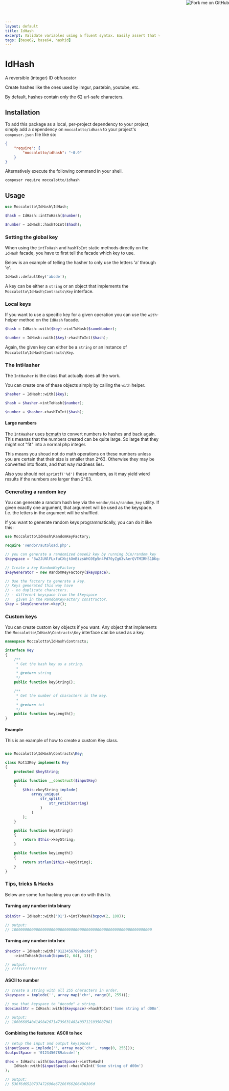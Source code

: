 ```yaml
---
layout: default
title: IdHash
excerpt: Validate variables using a fluent syntax. Easily assert that variables pass certain critera. Re-use the same validators for many variables.
tags: [base62, base64, hashid]
---
```


<a href="https://github.com/moccalotto/idhash">
<img
    style="position: absolute; top: 0; right: 0; border: 0;"
    src="https://camo.githubusercontent.com/a6677b08c955af8400f44c6298f40e7d19cc5b2d/68747470733a2f2f73332e616d617a6f6e6177732e636f6d2f6769746875622f726962626f6e732f666f726b6d655f72696768745f677261795f3664366436642e706e67"
    alt="Fork me on GitHub"
    data-canonical-src="https://s3.amazonaws.com/github/ribbons/forkme_right_gray_6d6d6d.png"
>
</a>

# IdHash

A reversible (integer) ID obfuscator

Create hashes like the ones used by imgur, pastebin, youtube, etc.

By default, hashes contain only the 62 url-safe characters.

## Installation

To add this package as a local, per-project dependency to your project, simply add a dependency on
 `moccalotto/idhash` to your project's `composer.json` file like so:

```json
{
    "require": {
        "moccalotto/idhash": "~0.9"
    }
}
```

Alternatively execute the following command in your shell.

```bash
composer require moccalotto/idhash
```

## Usage

```php
use Moccalotto\IdHash\IdHash;

$hash = IdHash::intToHash($number);

$number = IdHash::hashToInt($hash);
```

### Setting the global key

When using the `intToHash` and `hashToInt` static methods directly on the `IdHash` facade,
you have to first tell the facade which key to use.

Below is an example of telling the hasher to only use the letters 'a' through 'e'.

```php
IdHash::defaultKey('abcde');
```

A key can be either a `string` or an object that implements the `Moccalotto\IdHash\Contracts\Key` interface.

### Local keys

If you want to use a specific key for a given operation you can use the `with`-helper method on the `IdHash` facade.

```php
$hash = IdHash::with($key)->intToHash($someNumber);

$number = IdHash::with($key)->hashToInt($hash);
```

Again, the given key can either be a `string` or an instance of `Moccalotto\IdHash\Contracts\Key`.

### The IntHasher

The `IntHasher` is the class that actually does all the work.

You can create one of these objects simply by calling the `with` helper.

```php
$hasher = IdHash::with($key);

$hash = $hasher->intToHash($number);

$number = $hasher->hashToInt($hash);
```


#### Large numbers

The `IntHasher` uses [bcmath](http://php.net/manual/book.bc.php) to convert numbers to hashes and back again.
This meanas that the numbers created can be quite large. So large that they might not "fit" into a normal php
integer.

This means you shoud not do math operations on these numbers unless you are certain that their size is smaller than 2^63.
Otherwise they may be converted into floats, and that way madness lies.

Also you should not `sprintf('%d')` these numbers, as it may yield wierd results if the numbers are larger than 2^63.

### Generating a random key

You can generate a random hash key via the `vendor/bin/random_key` utility.
If given exactly one argument, that argument will be used as the keyspace.
I.e. the letters in the argument will be shuffled.

If you want to generate random keys programmatically, you can do it like this:

```php
use Moccalotto\IdHash\RandomKeyFactory;

require 'vendor/autoload.php';

// you can generate a randomized base62 key by running bin/random_key
$keyspace = '8w2JUNlFLxfuCXbjkOmBizsWHG9Ep5n4Pd70yZg63vAerQVTMIRhS1DKqocaYt';

// Create a key RandomKeyFactory
$keyGenerator = new RandomKeyFactory($keyspace);

// Use the factory to generate a key.
// Keys generated this way have
// - no duplicate characters.
// - different keyspace from the $keyspace
//   given in the RandomKeyFactory constructor.
$key = $keyGenerator->key();
```

### Custom keys

You can create custom key objects if you want. Any object that
implements the `Moccalotto\IdHash\Contracts\Key` interface
can be used as a key.

```php
namespace Moccalotto\IdHash\Contracts;

interface Key
{
    /**
     * Get the hash key as a string.
     *
     * @return string
     */
    public function keyString();

    /**
     * Get the number of characters in the key.
     *
     * @return int
     */
    public function keyLength();
}
```


#### Example

This is an example of how to create a custom Key class.

```php

use Moccalotto\IdHash\Contracts\Key;

class Rot13Key implements Key
{
    protected $keyString;

    public function __construct($inputKey)
    {
        $this->keyString implode(
            array_unique(
                str_split(
                    str_rot13($string)
                )
            )
        );
    }

    public function keyString()
    {
        return $this->keyString;
    }

    public function keyLength()
    {
        return strlen($this->keyString);
    }
}
```

### Tips, tricks & Hacks

Below are some fun hacking you can do with this lib.

#### Turning any number into binary

```php
$binStr = IdHash::with('01')->intTohash(bcpow(2, 100));

// output:
// 1000000000000000000000000000000000000000000000000000000000000000
```

#### Turning any number into hex

```php
$hexStr = IdHash::with('0123456789abcdef')
    ->intTohash(bcsub(bcpow(2, 64), 1));

// output:
// ffffffffffffffff
```

#### ASCII to number

```php
// create a string with all 255 characters in order.
$keyspace = implode('', array_map('chr', range(0, 255)));

// use that keyspace to "decode" a string.
$decimalStr = IdHash::with($keyspace)->hashToInt('Some string of d00m');

// output:
// 1860668540414984267147396314824037121035087981
```

#### Combining the features: ASCII to hex

```php
// setup the input and output keyspaces
$inputSpace = implode('', array_map('chr', range(0, 255)));
$outputSpace = '0123456789abcdef';

$hex = IdHash::with($outputSpace)->intToHash(
    IdHash::with($inputSpace)->hashToInt('Some string of d00m')
);

// output:
// 536f6d6520737472696e67206f66206430306d
```

